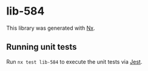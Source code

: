 # lib-584

This library was generated with [Nx](https://nx.dev).

## Running unit tests

Run `nx test lib-584` to execute the unit tests via [Jest](https://jestjs.io).
